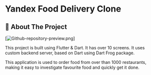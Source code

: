# Yandex Food Delivery Clone

## 💫 About The Project

[![Github-repository-preview.png](https://i.postimg.cc/JnDCG5Q6/Papa-Burger-food-delivery-app-Preview.png)]

This project is built using Flutter & Dart. It has over
10 screens. It uses custom backend server, based on Dart using Dart Frog package.

This application is used to order food from over than 1000 restaurants, making it
easy to investigate favourite food and quickly get it done.
